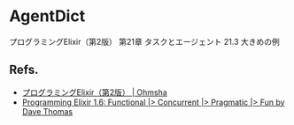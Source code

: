 # AgentDict

プログラミングElixir（第2版） 第21章 タスクとエージェント 21.3 大きめの例

## Refs.
- [プログラミングElixir（第2版） | Ohmsha](https://www.ohmsha.co.jp/book/9784274226373/)
- [Programming Elixir 1.6: Functional |> Concurrent |> Pragmatic |> Fun by Dave Thomas](https://pragprog.com/titles/elixir16/programming-elixir-1-6/)

